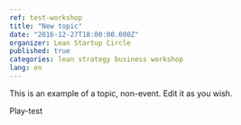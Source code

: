 ```yaml
---
ref: test-workshop
title: "New topic"
date: "2016-12-27T18:00:00.000Z"
organizer: Lean Startup Circle
published: true
categories: lean strategy business workshop
lang: en
---
```

This is an example of a topic, non-event. Edit it as you wish.

Play-test
